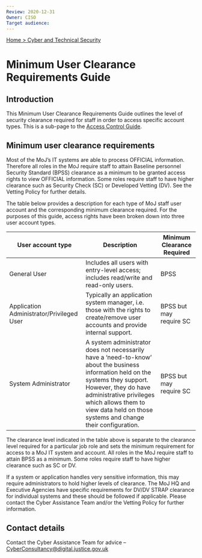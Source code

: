 ```yaml
---
Review: 2020-12-31
Owner: CISO
Target audience:
---
```


[Home > Cyber and Technical Security](../..)

# Minimum User Clearance Requirements Guide

## Introduction

This Minimum User Clearance Requirements Guide outlines the level of security clearance required
for staff in order to access specific account types. This is a sub-page to the [Access Control Guide](../access-control-guide/).

## Minimum user clearance requirements

Most of the MoJ’s IT systems are able to process OFFICIAL information. Therefore all roles in the MoJ
require staff to attain Baseline personnel Security Standard (BPSS) clearance as a minimum to be
granted access rights to view OFFICIAL information. Some roles require staff to have higher
clearance such as Security Check (SC) or Developed Vetting (DV). See the Vetting Policy for further
details.

The table below provides a description for each type of MoJ staff user account and the
corresponding minimum clearance required. For the purposes of this guide, access rights have been
broken down into three user account types.

| User account type | Description | Minimum Clearance Required |
| --- | --- | --- |
| General User | Includes all users with entry-level access; includes read/write and read-only users. | BPSS |
| Application Administrator/Privileged User | Typically an application system manager, i.e. those with the rights to create/remove user accounts and provide internal support. | BPSS but may require SC |
| System Administrator | A system administrator does not necessarily have a ‘need-to-know’ about the business information held on the systems they support. However, they do have administrative privileges which allows them to view data held on those systems and change their configuration. | BPSS but may require SC |

The clearance level indicated in the table above is separate to the clearance level required for a particular job role and sets the minimum requirement for access to a MoJ IT system and account. All roles in the MoJ require staff to attain BPSS as a minimum. Some roles require staff to have higher clearance such as SC or DV.

If a system or application handles very sensitive information, this may require administrators to hold higher levels of clearance. The MoJ HQ and Executive Agencies have specific requirements for DV/DV STRAP clearance for individual systems and these should be followed if applicable. Please contact the Cyber Assistance Team and/or the Vetting Policy for further information.

## Contact details

Contact the Cyber Assistance Team for advice – [CyberConsultancy@digital.justice.gov.uk](mailto:CyberConsultancy@digital.justice.gov.uk)
